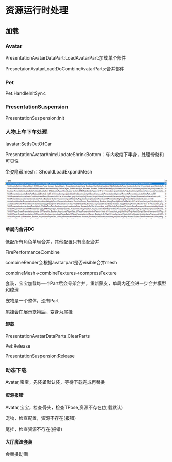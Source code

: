 # 资源运行时处理

## 加载

### Avatar

PresentationAvatarDataPart:LoadAvatarPart:加载单个部件

PresnetaionAvatarLoad:DoCombineAvatarParts:合并部件

### Pet

Pet:HandleInitSync

### PresentationSuspension

PresentationSuspension:Init

### 人物上车下车处理

Iavatar:SetIsOutOfCar

PresentationAvatarAnim:UpdateShrinkBottom：车内收缩下半身，处理骨骼和可见性

坐姿隐藏mesh：ShouldLoadExpandMesh

![](../../.gitbook/assets/image%20%28198%29.png)

#### 单局内合并DC

低配所有角色单局合并，其他配置只有高配合并

FirePerformanceCombine

combineRender会根据avatarpart是否visible合并mesh

combineMesh-&gt;combineTextures-&gt;compressTexture

套装，宝宝加载每一个Part后会骨架合并，重新蒙皮，单局内还会进一步合并模型和纹理

宠物是一个整体，没有Part

尾挂会在展示宠物后，变身为尾挂

#### 卸载

PresentationAvatarDataParts:ClearParts

Pet:Release

PresentationSuspension:Release

### 动态下载

Avatar,宝宝，先装备默认装，等待下载完成再替换

#### 资源报错

Avatar,宝宝，检查骨头，检查TPose,资源不存在\(加载默认\)

宠物，检查配置，资源不存在\(报错\)

尾挂，检查资源不存在\(报错\)

#### 大厅魔法套装

会替换动画



